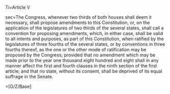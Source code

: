 Ti=Article V

sec=The Congress, whenever two thirds of both houses shall deem it necessary, shall propose amendments to this Constitution, or, on the application of the legislatures of two thirds of the several states, shall call a convention for proposing amendments, which, in either case, shall be valid to all intents and purposes, as part of this Constitution, when ratified by the legislatures of three fourths of the several states, or by conventions in three fourths thereof, as the one or the other mode of ratification may be proposed by the Congress; provided that no amendment which may be made prior to the year one thousand eight hundred and eight shall in any manner affect the first and fourth clauses in the ninth section of the first article; and that no state, without its consent, shall be deprived of its equal suffrage in the Senate.

=[G/Z/Base]
